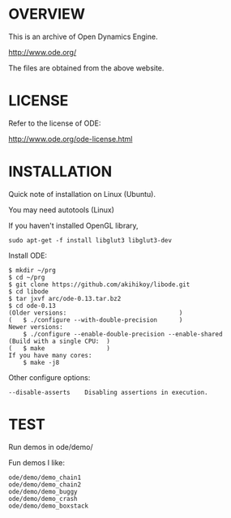 OVERVIEW
================
This is an archive of Open Dynamics Engine.

http://www.ode.org/

The files are obtained from the above website.

LICENSE
================
Refer to the license of ODE:

http://www.ode.org/ode-license.html

INSTALLATION
================
Quick note of installation on Linux (Ubuntu).

You may need autotools (Linux)

If you haven't installed OpenGL library,

    sudo apt-get -f install libglut3 libglut3-dev

Install ODE:

    $ mkdir ~/prg
    $ cd ~/prg
    $ git clone https://github.com/akihikoy/libode.git
    $ cd libode
    $ tar jxvf arc/ode-0.13.tar.bz2
    $ cd ode-0.13
    (Older versions:                               )
    (   $ ./configure --with-double-precision      )
    Newer versions:
        $ ./configure --enable-double-precision --enable-shared
    (Build with a single CPU:  )
    (   $ make                 )
    If you have many cores:
        $ make -j8

Other configure options:

    --disable-asserts    Disabling assertions in execution.

TEST
================
Run demos in ode/demo/

Fun demos I like:

    ode/demo/demo_chain1
    ode/demo/demo_chain2
    ode/demo/demo_buggy
    ode/demo/demo_crash
    ode/demo/demo_boxstack
